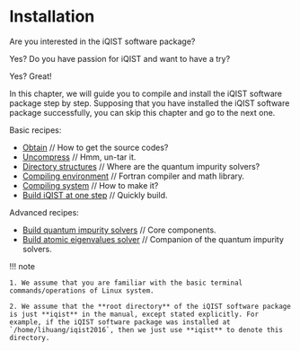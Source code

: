 # Installation

Are you interested in the iQIST software package? 

Yes?
Do you have passion for iQIST and want to have a try?

Yes? Great!

In this chapter, we will guide you to compile and install the iQIST software package step by step. Supposing that you have installed the iQIST software package successfully, you can skip this chapter and go to the next one.

Basic recipes:
* [Obtain](obtain.md) // How to get the source codes?
* [Uncompress](uncompress.md) // Hmm, un-tar it.
* [Directory structures](directory.md) // Where are the quantum impurity solvers?
* [Compiling environment](envir.md) // Fortran compiler and math library.
* [Compiling system](system.md) // How to make it?
* [Build iQIST at one step](full.md) // Quickly build.

Advanced recipes:
* [Build quantum impurity solvers](solvers.md) // Core components.
* [Build atomic eigenvalues solver](atomic.md) // Companion of the quantum impurity solvers.

!!! note

    1. We assume that you are familiar with the basic terminal commands/operations of Linux system.

    2. We assume that the **root directory** of the iQIST software package is just **iqist** in the manual, except stated explicitly. For example, if the iQIST software package was installed at `/home/lihuang/iqist2016`, then we just use **iqist** to denote this directory.
